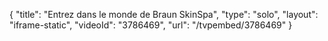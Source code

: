 {
    "title": "Entrez dans le monde de Braun SkinSpa",
    "type": "solo",
    "layout": "iframe-static",
    "videoId": "3786469",
    "url": "\/tvpembed\/3786469"
}